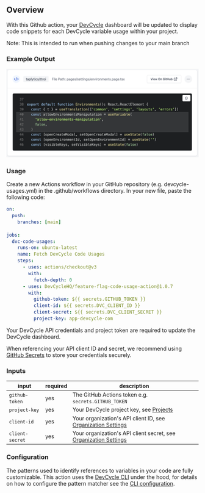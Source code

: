 ## Overview
With this Github action, your [DevCycle](https://devcycle.com/) dashboard will be updated to display code snippets for each DevCycle variable usage within your project.

Note: This is intended to run when pushing changes to your main branch

### Example Output

![Example Output](https://raw.githubusercontent.com/DevCycleHQ/feature-flag-code-usage-action/main/example_output.png)

### Usage
Create a new Actions workflow in your GitHub repository (e.g. devcycle-usages.yml) in the .github/workflows directory. In your new file, paste the following code:

```yaml
on:
  push:
    branches: [main]

jobs:
  dvc-code-usages:
    runs-on: ubuntu-latest
    name: Fetch DevCycle Code Usages
    steps:
      - uses: actions/checkout@v3
        with:
          fetch-depth: 0
      - uses: DevCycleHQ/feature-flag-code-usage-action@1.0.7
        with:
          github-token: ${{ secrets.GITHUB_TOKEN }}
          client-id: ${{ secrets.DVC_CLIENT_ID }}
          client-secret: ${{ secrets.DVC_CLIENT_SECRET }}
          project-key: app-devcycle-com
```

Your DevCycle API credentials and project token are required to update the DevCycle dashboard.

When referencing your API client ID and secret, we recommend using [GitHub Secrets](https://docs.github.com/en/actions/security-guides/encrypted-secrets#creating-encrypted-secrets-for-a-repository) to store your credentials securely.

### Inputs

| input | required | description |
| ----- | -------- | ----------- |
| `github-token` | yes | The GitHub Actions token e.g. `secrets.GITHUB_TOKEN` |
| `project-key` | yes | Your DevCycle project key, see [Projects](https://app.devcycle.com/r/projects) |
| `client-id` | yes | Your organization's API client ID, see [Organization Settings](https://app.devcycle.com/r/settings) |
| `client-secret` | yes | Your organization's API client secret, see [Organization Settings](https://app.devcycle.com/r/settings) |

### Configuration
The patterns used to identify references to variables in your code are fully customizable.
This action uses the [DevCycle CLI](https://github.com/DevCycleHQ/cli) under the hood, for details on how to configure the pattern matcher see the [CLI configuration](https://github.com/DevCycleHQ/cli#configuration).
